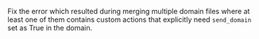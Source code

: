 Fix the error which resulted during merging multiple domain files where at least one of them contains custom actions that explicitly need `send_domain` set as True in the domain.

